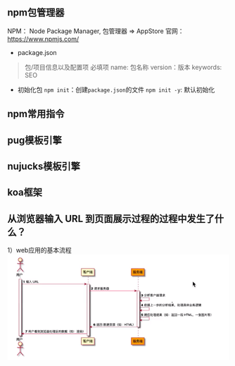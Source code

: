 ## npm包管理器

NPM： Node Package Manager, 包管理器 => AppStore
官网：https://www.npmjs.com/

* package.json
>包/项目信息以及配置项
必填项
name: 包名称
version：版本
keywords: SEO

* 初始化包
`npm init`：创建`package.json`的文件
`npm init -y`: 默认初始化

## npm常用指令

## pug模板引擎

## nujucks模板引擎

## koa框架

## 从浏览器输入 URL 到页面展示过程的过程中发生了什么？

1）web应用的基本流程
![image](./assets/82-1.png)